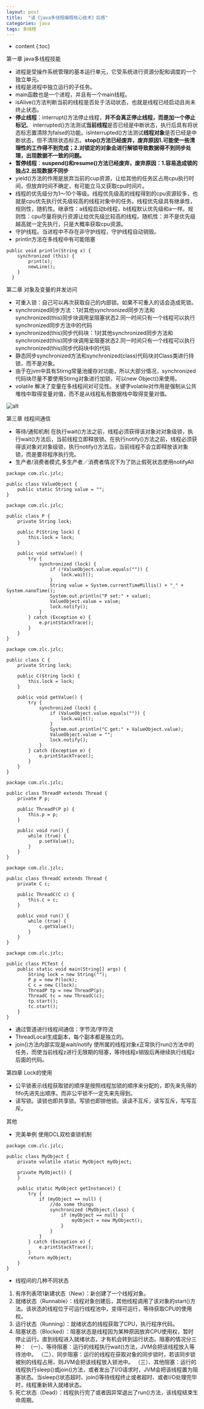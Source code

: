 ```yaml
---
layout: post
title:  "读《java多线程编程核心技术》后感"
categories: java
tags: 多线程
---
```


* content
{:toc}


第一章 java多线程技能

- 进程是受操作系统管理的基本运行单元，它受系统进行资源分配和调度的一个独立单元。
- 线程是进程中独立运行的子任务。
- main函数也是一个进程，并且有一个main线程。
- isAlive()方法判断当前的线程是否处于活动状态，也就是线程已经启动且尚未终止状态。
- **停止线程**：interrupt()方法停止线程，**并不会真正停止线程，而是加一个停止标记**。 interrupted()方法测试**当前线程**是否已经是中断状态，执行后具有将状态标志置清除为false的功能。isInterrupted()方法测试**线程对象**是否已经是中断状态，但不清除状态标志。**stop()方法已经废弃，废弃原因1.可能使一些清理性的工作得不到完成；2.对锁定的对象会进行解锁导致数据得不到同步处理，出现数据不一致的问题。**
- **暂停线程**：**suspend()和resume()方法已经废弃，废弃原因：1.容易造成锁的独占2.出现数据不同步**
- yield()方法的作用是放弃当前的cup资源，让给其他的任务区占用cpu执行时间，但放弃时间不确定，有可能立马又获取cpu时间片。
- 线程的优先级分为1～10个等级。线程优先级高的线程得到的cpu资源较多，也就是cpu优先执行优先级较高的线程对象中的任务。线程优先级具有继承性，规则性，随机性。继承性：a线程启动b线程，b线程默认优先级和a一样。规则性：cpu尽量将执行资源让给优先级比较高的线程。随机性：并不是优先级越高就一定先执行，只是大概率获取cpu资源。
- 守护线程。当进程中不存在非守护线程，守护线程自动销毁。
- println方法在多线程中有可能阻塞

<!--more-->

```
public void println(String x) {  
    synchronized (this) {  
        print(x);  
        newLine();  
    }  
  }  
```

第二章 对象及变量的并发访问

- 可重入锁：自己可以再次获取自己的内部锁。如果不可重入的话会造成死锁。
- synchronized同步方法：1对其他synchronized同步方法和synchronized(this)同步块调用呈阻塞状态2.同一时间只有一个线程可以执行synchronized同步方法中的代码
- synchronized(this)同步代码块：1对其他synchronized同步方法和synchronized(this)同步块调用呈阻塞状态2.同一时间只有一个线程可以执行synchronized(this)同步代码块中的代码
- 静态同步synchronized方法和synchronized(class)代码块对Class类进行持锁，而不是对象。
- 由于在jvm中具有Stirng常量池缓存对功能，所以大部分情况，synchronized代码块尽量不要使用Stirng对象进行加锁，可以new Object()来使用。
- volatile 解决了变量在多线程间对可见性。关键字volatile对作用是强制从公共堆栈中取得变量对值，而不是从线程私有数据栈中取得变量对值。

![alt](https://www.zhangluncong.com/static/upload/20180505/yqTJ5mjM6WHf5HsCcYXw.png)

第三章 线程间通信

- 等待/通知机制 在执行wait()方法之前，线程必须获得该对象对对象级锁，执行wait()方法后，当前线程立即释放锁。在执行notify()方法之前，线程必须获得该对象对对象级锁，执行notify()方法后，当前线程不会立即释放该对象锁，而是要将程序执行完。
- 生产者/消费者模式,多生产者／消费者情况下为了防止假死状态使用notifyAll

```
package com.zlc.jzlc;

public class ValueObject {
    public static String value = "";
}

```

```
package com.zlc.jzlc;

public class P {
    private String lock;

    public P(String lock) {
        this.lock = lock;
    }

    public void setValue() {
        try {
            synchronized (lock) {
                if (!ValueObject.value.equals("")) {
                    lock.wait();
                }
                String value = System.currentTimeMillis() + "_" + System.nanoTime();
                System.out.println("P set:" + value);
                ValueObject.value = value;
                lock.notify();
            }
        } catch (Exception e) {
            e.printStackTrace();
        }
    }
}

```

```
package com.zlc.jzlc;

public class C {
    private String lock;

    public C(String lock) {
        this.lock = lock;
    }

    public void getValue() {
        try {
            synchronized (lock) {
                if (ValueObject.value.equals("")) {
                    lock.wait();
                }
                System.out.println("C get:" + ValueObject.value);
                ValueObject.value = "";
                lock.notify();
            }
        } catch (Exception e) {
            e.printStackTrace();
        }
    }
}

```

```
package com.zlc.jzlc;

public class ThreadP extends Thread {
    private P p;

    public ThreadP(P p) {
        this.p = p;
    }

    public void run() {
        while (true) {
            p.setValue();
        }
    }
}

```

```
package com.zlc.jzlc;

public class ThreadC extends Thread {
    private C c;

    public ThreadC(C c) {
        this.c = c;
    }

    public void run() {
        while (true) {
            c.getValue();
        }
    }
}

```

```
package com.zlc.jzlc;

public class PCTest {
    public static void main(String[] args) {
        String lock = new String("");
        P p = new P(lock);
        C c = new C(lock);
        ThreadP tp = new ThreadP(p);
        ThreadC tc = new ThreadC(c);
        tp.start();
        tc.start();
    }
}

```
 - 通过管道进行线程间通信：字节流/字符流
 - ThreadLocal生成副本，每个副本都是独立的。
 - join()方法内部实现是wait/notify 使所属的线程对象x正常执行run()方法中的任务，而使当前线程z进行无限期的阻塞，等待线程x销毁后再继续执行线程z后面的代码。

第四章 Lock的使用
 - 公平锁表示线程获取锁的顺序是按照线程加锁的顺序来分配的，即先来先得的fifo先进先出顺序。而非公平锁不一定先来先得到。
 - 读写锁。读锁也即共享锁。写锁也即排他锁。读读不互斥，读写互斥，写写互斥。

其他

- 完美单例 使用DCL双检查锁机制

```
package com.zlc.jzlc;

public class MyObject {
    private volatile static MyObject myObject;

    private MyObject() {
    }

    public static MyObject getInstance() {
        try {
            if (myObject == null) {
                //do some things
                synchronized (MyObject.class) {
                    if (myObject == null) {
                        myObject = new MyObject();
                    }
                }
            }
        } catch (Exception e) {
            e.printStackTrace();
        }
        return myObject;
    }
}

```
- 线程间的几种不同状态
 1. 有序列表项1新建状态（New）：新创建了一个线程对象。
 2. 就绪状态（Runnable）：线程对象创建后，其他线程调用了该对象的start()方法。该状态的线程位于可运行线程池中，变得可运行，等待获取CPU的使用权。
 3. 运行状态（Running）：就绪状态的线程获取了CPU，执行程序代码。
 4. 阻塞状态（Blocked）：阻塞状态是线程因为某种原因放弃CPU使用权，暂时停止运行。直到线程进入就绪状态，才有机会转到运行状态。阻塞的情况分三种：
（一）、等待阻塞：运行的线程执行wait()方法，JVM会把该线程放入等待池中。
（二）、同步阻塞：运行的线程在获取对象的同步锁时，若该同步锁被别的线程占用，则JVM会把该线程放入锁池中。
（三）、其他阻塞：运行的线程执行sleep()或join()方法，或者发出了I/O请求时，JVM会把该线程置为阻塞状态。当sleep()状态超时、join()等待线程终止或者超时、或者I/O处理完毕时，线程重新转入就绪状态。
 5. 死亡状态（Dead）：线程执行完了或者因异常退出了run()方法，该线程结束生命周期。
